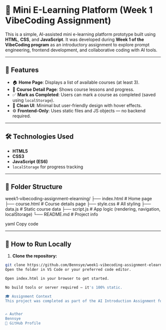 # 🧠 Mini E-Learning Platform (Week 1 VibeCoding Assignment)

This is a simple, AI-assisted mini e-learning platform prototype built using **HTML**, **CSS**, and **JavaScript**. It was developed during **Week 1 of the VibeCoding program** as an introductory assignment to explore prompt engineering, frontend development, and collaborative coding with AI tools.

---

## 🚀 Features

- 🏠 **Home Page**: Displays a list of available courses (at least 3).
- 📘 **Course Detail Page**: Shows course lessons and progress.
- ✅ **Mark as Completed**: Users can mark a course as completed (saved using `localStorage`).
- 🎨 **Clean UI**: Minimal but user-friendly design with hover effects.
- ⚙️ **Frontend-Only**: Uses static files and JS objects — no backend required.

---

## 🛠️ Technologies Used

- **HTML5**
- **CSS3**
- **JavaScript (ES6)**
- `localStorage` for progress tracking

---

## 🧩 Folder Structure

week1-vibecoding-assignment-elearning/
├── index.html # Home page
├── course.html # Course details page
├── style.css # All styling
├── data.js # Static course data
├── script.js # App logic (rendering, navigation, localStorage)
└── README.md # Project info

yaml
Copy code

---

## 🧪 How to Run Locally

1. **Clone the repository:**

```bash
git clone https://github.com/Bennsye/week1-vibecoding-assignment-elearning.git
Open the folder in VS Code or your preferred code editor.

Open index.html in your browser to get started.

No build tools or server required — it's 100% static.

🎓 Assignment Context
This project was completed as part of the AI Introduction Assignment for VibeCoding. It demonstrates how to build small full-stack-like apps using AI prompts, clean code structure, and web development fundamentals.


✍️ Author
Bennsye
🔗 GitHub Profile